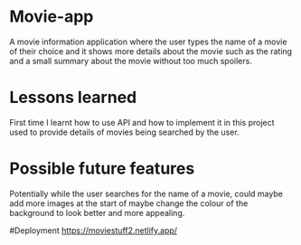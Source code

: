 # Movie-app
A movie information application where the user types the name of a movie of their choice and it shows more details about the movie such as the rating and a small summary about the movie without too much spoilers. 

# Lessons learned
First time I learnt how to use API and how to implement it in this project used to provide details of movies being searched by the user. 

# Possible future features 
Potentially while the user searches for the name of a movie, could maybe add more images at the start of maybe change the colour of the background to look better and more appealing. 

#Deployment
https://moviestuff2.netlify.app/
